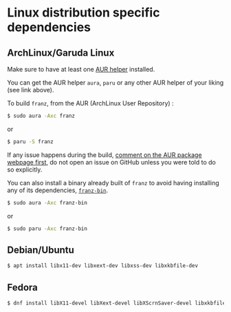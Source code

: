 # Linux distribution specific dependencies

## ArchLinux/Garuda Linux

Make sure to have at least one [AUR helper](https://wiki.archlinux.org/title/AUR_helpers) installed.

You can get the AUR helper `aura`, `paru` or any other AUR helper of your liking (see link above).

To build `franz`, from the AUR (ArchLinux User Repository) :

```bash
$ sudo aura -Axc franz
```

or

```bash
$ paru -S franz
```

If any issue happens during the build, [comment on the AUR package webpage first](https://aur.archlinux.org/packages/franz/), do not open an issue on GitHub unless you were told to do so explicitly.

You can also install a binary already built of `franz` to avoid having installing any of its dependencies, [`franz-bin`](https://aur.archlinux.org/packages/franz-bin/).

```bash
$ sudo aura -Axc franz-bin
```

or

```bash
$ sudo paru -Axc franz-bin
```

## Debian/Ubuntu
```bash
$ apt install libx11-dev libxext-dev libxss-dev libxkbfile-dev
```

## Fedora
```bash
$ dnf install libX11-devel libXext-devel libXScrnSaver-devel libxkbfile-devel
```
